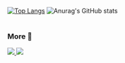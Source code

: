 
<!--
**heohyeonjin/heohyeonjin** is a ✨ _special_ ✨ repository because its `README.md` (this file) appears on your GitHub profile.

Here are some ideas to get you started:

- 🔭 I’m currently working on ...
- 🌱 I’m currently learning ...
- 👯 I’m looking to collaborate on ...
- 🤔 I’m looking for help with ...
- 💬 Ask me about ...
- 📫 How to reach me: ...
- 😄 Pronouns: ...
- ⚡ Fun fact: ...
-->

[![Top Langs](https://github-readme-stats.vercel.app/api/top-langs/?username=heohyeonjin&title_color=&border_radius=10&theme=dracula&layout=compact)](https://github.com/anuraghazra/github-readme-stats)
![Anurag's GitHub stats](https://github-readme-stats.vercel.app/api?username=heohyeonjin&show_icons=true&&border_radius=10&theme=dracula)
<br>
<br>
### More 🌱
<a href="https://www.instagram.com/hard_hj/"><img src="https://img.shields.io/badge/hard_hj-E4405F?style=flat-square&logo=instagram&logoColor=black"/>
<a href="https://velog.io/@heohyeonjin"><img src="https://img.shields.io/badge/velog-20C997?style=flat-square&logo=velog&logoColor=black"/>




